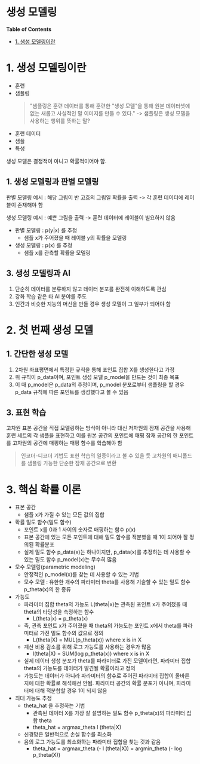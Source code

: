 생성 모델링  <!-- omit in toc -->
===

**Table of Contents**
- [1. 생성 모델링이란](#1-생성-모델링이란)


# 1. 생성 모델링이란
* 훈련
* 샘플링
  > "샘플링은 훈련 데이터를 통해 훈련한 "생성 모델"을 통해 원본 데이터셋에 없는 새롭고 사실적인 말 이미지를 만들 수 있다."
  > -> 샘플링은 생성 모델을 사용하는 행위를 뜻하는 말?
* 훈련 데이터
* 샘플
* 특성

생성 모델은 결정적이 아니고 확률적이어야 함.

## 1. 생성 모델링과 판별 모델링
판별 모델링 예시 : 해당 그림이 반 고흐의 그림일 확률을 출력
-> 각 훈련 데이터에 레이블이 존재해야 함

생성 모델링 예시 : 예쁜 그림을 출력
-> 훈련 데이터에 레이블이 빌요하지 않음

* 판별 모델링 : p(y|x) 를 추정
  * 샘플 x가 주어졌을 때 레이블 y의 확률을 모델링
* 생성 모델링 : p(x) 를 추정
  * 샘플 x를 관측할 확률을 모델링

## 3. 생성 모델링과 AI
1. 단순히 데이터를 분류하지 않고 데이터 분포를 완전히 이해하도록 관심
2. 강화 학습 같은 타 AI 분야를 주도
3. 인간과 비슷한 지능의 머신을 만들 경우 생성 모델이 그 일부가 되어야 함

# 2. 첫 번째 생성 모델
## 1. 간단한 생성 모델
1. 2차원 좌표평면에서 특정한 규칙을 통해 포인트 집합 X를 생성한다고 가정
2. 위 규칙이 p_data이며, 포인트 생성 모델 p_model을 만드는 것이 최종 목표
3. 이 때 p_model은 p_data의 추정이며, p_model 분포로부터 샘플링을 할 경우 p_data 규칙에 따른 포인트를 생성했다고 볼 수 있음

## 3. 표현 학습
고차원 표본 공간을 직접 모델링하는 방식이 아니라 대신 저차원의 잠재 공간을 사용해 훈련 세트의 각 샘플을 표현하고 이를 원본 공간의 포인트에 매핑
잠재 공간의 한 포인트를 고차원의 공간에 매핑하는 매핑 함수를 학습해야 함
> 인코더-디코더 기법도 표현 학습의 일종이라고 볼 수 있을 듯
> 고차원의 매니폴드를 샘플링 가능한 단순한 잠재 공간으로 변환

# 3. 핵심 확률 이론
* 표본 공간
  * 샘플 x가 가질 수 있는 모든 값의 집합
* 확률 밀도 함수(밀도 함수)
  * 포인트 x를 0과 1 사이의 숫자로 매핑하는 함수 p(x)
  * 표본 공간에 있는 모든 포인트에 대해 밀도 함수를 적분했을 때 1이 되어야 잘 정의된 확률분포
  * 실제 밀도 함수 p_data(x)는 하나이지만, p_data(x)를 추정하는 데 사용할 수 있는 밀도 함수 p_model(x)는 무수히 많음
* 모수 모델링(parametric modeling)
  * 안정적인 p_model(x)를 찾는 데 사용할 수 있는 기법
  * 모수 모델 : 유한한 개수의 파라미터 theta를 사용해 기술할 수 있는 밀도 함수 p_theta(x)의 한 종류
* 가능도
  * 파라미터 집합 theta의 가능도 L(theta|x)는 관측된 포인트 x가 주어졌을 때 theta의 타당성을 측정하는 함수
    * L(theta|x) = p_theta(x)
  * 즉, 관측 포인트 x가 주어졌을 때 theta의 가능도는 포인트 x에서 theta를 파라미터로 가진 밀도 함수의 값으로 정의
    * L(theta|X) = MUL(p_theta(x)) where x is in X
  * 계산 비용 감소를 위해 로그 가능도를 사용하는 경우가 많음
    * l(theta|X) = SUM(log p_theta(x)) where x is in X
  * 실제 데이터 생성 분포가 theta를 파라미터로 가진 모델이라면, 파라미터 집합 theta의 가능도를 데이터가 발견될 확률이라고 정의
  * 가능도는 데이터가 아니라 파라미터의 함수로 주어진 파라미터 집합이 올바른지에 대한 확률로 해석해선 안됨. 파라미터 공간의 확률 분포가 아니며, 파라미터에 대해 적분합할 경우 1이 되지 않음
* 최대 가능도 추정
  * theta_hat 을 추정하는 기법
    * 관측된 데이터 X를 가장 잘 설명하는 밀도 함수 p_theta(x)의 파라미터 집합 theta
    * theta_hat = argmax_theta l (theta|X)
  * 신경망은 일반적으로 손실 함수를 최소화
  * 음의 로그 가능도를 최소화하는 파라미터 집합을 찾는 것과 같음
    * theta_hat = argmax_theta (- l (theta|X)) = argmin_theta (- log p_theta(X))